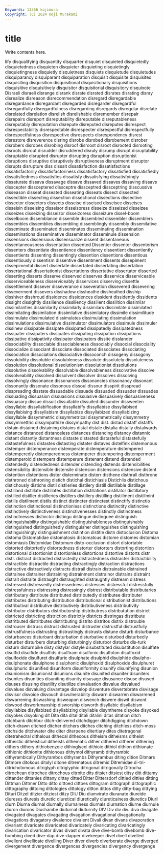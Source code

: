 ```yaml
---
Keywords: 13366 kojimura
Copyright: (C) 2024 Koji Murakami
---
```


# title

Write contents here.



lify disqualifying disquantity disquarter disquiet disquieted disquietedly disquietedness disquieten disquieter
disquieting disquietingly disquietingness disquietly disquietness disquiets disquietude disquietudes disquiparancy disquiparant
disquiparation disquisit disquisite disquisited disquisiting disquisition disquisitional disquisitionary disquisitions disquisitive
disquisitively disquisitor disquisitorial disquisitory disquixote Disraeli disraeli disrange disrank disrate
disrated disrates disrating disray disrealize disreason disrecommendation disregard disregardable disregardance
disregardant disregarded disregarder disregardful disregardfully disregardfulness disregarding disregards disregular disrelate
disrelated disrelation disrelish disrelishable disremember disrepair disrepairs disreport disreputability disreputable
disreputableness disreputably disreputation disrepute disreputed disreputes disrespect disrespectability disrespectable disrespecter
disrespectful disrespectfully disrespectfulness disrespective disrespects disrespondency disrest disrestore disreverence disring
disrobe disrobed disrobement disrober disrobers disrobes disrobing disroof disroost disroot
disrooted disrooting disroots disrout disrudder disruddered disruly disrump disrupt disruptability
disruptable disrupted disrupter disrupting disruption disruptionist disruptions disruptive disruptively disruptiveness
disruptment disruptor disrupts disrupture diss dissait dissatisfaction dissatisfactions dissatisfactorily dissatisfactoriness
dissatisfactory dissatisfied dissatisfiedly dissatisfiedness dissatisfies dissatisfy dissatisfying dissatisfyingly dissaturate dissava
dissavage dissave dissaved dissaves dissaving dissavs disscepter dissceptered dissceptre dissceptred
dissceptring disscussive disseason disseat disseated disseating disseats dissect dissected dissectible
dissecting dissection dissectional dissections dissective dissector dissectors dissects disseise disseised
disseisee disseises disseisin disseising disseisor disseisoress disseize disseized disseizee disseizes
disseizing disseizor disseizoress disseizure dissel-boom disselboom dissemblance dissemble dissembled dissembler
dissemblers dissembles dissemblies dissembling dissemblingly dissembly dissemilative disseminate disseminated disseminates
disseminating dissemination disseminations disseminative disseminator disseminule dissension dissensions dissensious dissensualize
dissent dissentaneous dissentaneousness dissentation dissented Dissenter dissenter dissenterism dissenters dissentiate
dissentience dissentiency dissentient dissentiently dissentients dissenting dissentingly dissention dissentions dissentious
dissentiously dissentism dissentive dissentment dissents dissepiment dissepimental dissert dissertate dissertated
dissertating dissertation dissertational dissertationist dissertations dissertative dissertator disserted disserting disserts
disserve disserved disserves disservice disserviceable disserviceableness disserviceably disservices disserving dissettle
dissettlement dissever disseverance disseveration dissevered dissevering disseverment dissevers disshadow dissheathe
dissheathed disship disshiver disshroud dissidence dissidences dissident dissidently dissidents dissight
dissightly dissilience dissiliency dissilient dissilition dissimilar dissimilarities dissimilarity dissimilarly dissimilars
dissimilate dissimilated dissimilating dissimilation dissimilative dissimilatory dissimile dissimilitude dissimulate dissimulated
dissimulates dissimulating dissimulation dissimulations dissimulative dissimulator dissimulators dissimule dissimuler dissinew
dissipable dissipate dissipated dissipatedly dissipatedness dissipater dissipaters dissipates dissipating dissipation
dissipations dissipative dissipativity dissipator dissipators dissite disslander dissociability dissociable dissociableness
dissociably dissocial dissociality dissocialize dissociant dissociate dissociated dissociates dissociating dissociation
dissociations dissociative dissoconch dissogeny dissogony dissolubility dissoluble dissolubleness dissolute dissolutely
dissoluteness dissolution dissolutional dissolutionism dissolutionist dissolutions dissolutive dissolvability dissolvable dissolvableness
dissolvative dissolve dissolveability dissolved dissolvent dissolver dissolves dissolving dissolvingly dissonance
dissonances dissonancies dissonancy dissonant dissonantly dissonate dissonous dissoul dissour disspirit
disspread disspreading disstate dissuadable dissuade dissuaded dissuader dissuades dissuading dissuasion
dissuasions dissuasive dissuasively dissuasiveness dissuasory dissue dissuit dissuitable dissuited dissunder
dissweeten dissyllabic dissyllabification dissyllabify dissyllabise dissyllabised dissyllabising dissyllabism dissyllabize dissyllabized
dissyllabizing dissyllable dissymmetric dissymmetrical dissymmetrically dissymmetry dissymmettric dissympathize dissympathy dist
dist. distad distaff distaffs distain distained distaining distains distal distale
distalia distally distalwards distance distanced distanceless distances distancing distancy distannic
distant distantly distantness distaste distasted distasteful distastefully distastefulness distastes distasting
distater distaves distelfink distemonous distemper distemperance distemperate distemperature distempered distemperedly
distemperedness distemperer distempering distemperment distemperoid distempers distemperure distenant distend distended
distendedly distendedness distender distending distends distensibilities distensibility distensible distensile distension
distensions distensive distent distention distentions dister disterminate disterr disthene disthrall
disthrone disthroned disthroning distich distichal distichiasis Distichlis distichous distichously distichs
distil distileries distilery distill distillable distillage distilland distillate distillates distillation
distillations distillator distillatory distilled distiller distilleries distillers distillery distilling distillment
distillmint distills distilment distils distinct distincter distinctest distinctify distinctio distinction
distinctional distinctionless distinctions distinctity distinctive distinctively distinctiveness distinctivenesses distinctly distinctness
distinctnesses distinctor distingu distingue distinguee distinguish distinguishability distinguishable distinguishableness distinguishably
distinguished distinguishedly distinguisher distinguishes distinguishing distinguishingly distinguishment distintion distitle distn
distoclusion Distoma distoma Distomatidae distomatosis distomatous distome distomes distomian distomiasis
Distomidae Distomum disto-occlusion distort distortable distorted distortedly distortedness distorter distorters
distorting distortion distortional distortionist distortionless distortions distortive distorts distr distr.
distract distracted distractedly distractedness distracter distractibility distractible distractile distracting distractingly
distraction distractions distractive distractively distracts distrail distrain distrainable distrained distrainee
distrainer distraining distrainment distrainor distrains distraint distrait distraite distraught distraughted
distraughtly distream distress distressed distressedly distressedness distresses distressful distressfully distressfulness
distressing distressingly distrest distributable distributaries distributary distribute distributed distributedly distributee
distributer distributes distributing distribution distributional distributionist distributions distributival distributive distributively
distributiveness distributivity distributor distributors distributorship distributress distributution district districted districting
distriction districtly districts distringas distritbute distritbuted distritbutes distritbuting distrito distritos
distrix distrouble distrouser distruss distrust distrusted distruster distrustful distrustfully distrustfulness
distrusting distrustingly distrusts distune disturb disturbance disturbances disturbant disturbation disturbative
disturbed disturbedly disturber disturbers disturbing disturbingly disturbor disturbs dis-turk disturn
disturnpike disty distylar distyle disubstituted disubstitution disulfate disulfid disulfide disulfids
disulfiram disulfonic disulfoton disulfoxid disulfoxide disulfuret disulfuric disulphate disulphid disulphide
disulpho- disulphonate disulphone disulphonic disulphoxid disulphoxide disulphuret disulphuric disunified disuniform
disuniformity disunify disunifying disunion disunionism disunionist disunions disunite disunited disuniter
disuniters disunites disunities disuniting disunity disusage disusance disuse disused disuses
disusing disutility disutilize disvaluation disvalue disvalued disvalues disvaluing disvantage disvelop
disventure disvertebrate disvisage disvisor disvoice disvouch disvulnerability diswarn diswarren diswarrened
diswarrening diswashing disweapon diswench diswere diswit diswont diswood disworkmanship disworship
disworth disyllabic disyllabism disyllabize disyllabized disyllabizing disyllable disyntheme disyoke disyoked
disyokes disyoking dit Dita dita dital ditali ditalini ditas ditation
ditch ditchbank ditchbur ditch-delivered ditchdigger ditchdigging ditchdown ditch-drawn ditched ditcher
ditchers ditches ditching ditchless ditch-moss ditchside ditchwater dite diter diterpene
ditertiary dites ditetragonal ditetrahedral dithalous dithecal dithecous ditheism ditheisms ditheist
ditheistic ditheistical ditheists dithematic dither dithered ditherer dithering dithers dithery
dithiobenzoic dithioglycol dithioic dithiol dithion dithionate dithionic dithionite dithionous dithymol
dithyramb dithyrambic dithyrambically Dithyrambos dithyrambs Dithyrambus diting dition Ditmars Ditmore
ditokous ditolyl ditone ditrematous ditremid Ditremidae di-tri- ditrichotomous ditriglyph ditriglyphic
ditrigonal ditrigonally Ditrocha ditrochean ditrochee ditrochous ditroite dits ditsier ditsiest
ditsy ditt dittamy dittander dittanies dittany dittay ditted Ditter Dittersdorf
dittied ditties ditting Dittman Dittmer Ditto ditto dittoed dittoes dittogram
dittograph dittographic dittography dittoing dittologies dittology ditton dittos ditty ditty-bag
dittying Dituri Ditzel ditzier ditziest ditzy DIU Diu diumvirate diuranate
diureide diureses diuresis diuretic diuretical diuretically diureticalness diuretics Diuril diurn
Diurna diurnal diurnally diurnalness diurnals diurnation diurne diurnule diuron diurons
Diushambe diuturnal diuturnity DIV Div div div. diva divagate divagated
divagates divagating divagation divagational divagationally divagations divagatory divalence divalent Divali
divan divans divaporation divariant divaricate divaricated divaricately divaricating divaricatingly divarication
divaricator divas divast divata dive dive-bomb divebomb dive-bombing dived dive-dap
dive-dapper divekeeper divel divell divelled divellent divellicate divelling Diver diver
diverb diverberate diverge diverged divergement divergence divergences divergencies divergency divergenge
